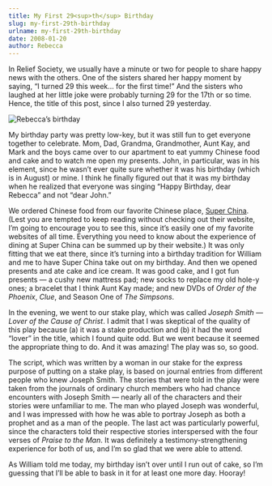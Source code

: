 ```yaml
---
title: My First 29<sup>th</sup> Birthday
slug: my-first-29th-birthday
urlname: my-first-29th-birthday
date: 2008-01-20
author: Rebecca
---
```

In Relief Society, we usually have a minute or two for people to share happy
news with the others. One of the sisters shared her happy moment by saying,
&ldquo;I turned 29 this week&hellip; for the first time!&rdquo; And the sisters
who laughed at her little joke were probably turning 29 for the 17th or so time.
Hence, the title of this post, since I also turned 29 yesterday.

![Rebecca&#x02bc;s birthday][a]

[a]: {static}/images/2008-01-19-rebecca-birthday.jpg

My birthday party was pretty low-key, but it was still fun to get everyone
together to celebrate. Mom, Dad, Grandma, Grandmother, Aunt Kay, and Mark and
the boys came over to our apartment to eat yummy Chinese food and cake and to
watch me open my presents. John, in particular, was in his element, since he
wasn&#x02bc;t ever quite sure whether it was his birthday (which is in August)
or mine. I think he finally figured out that it was my birthday when he realized
that everyone was singing &ldquo;Happy Birthday, dear Rebecca&rdquo; and not
&ldquo;dear John.&rdquo;

We ordered Chinese food from our favorite Chinese place, [Super China][b]. (Lest
you are tempted to keep reading without checking out their website, I&#x02bc;m
going to encourage you to see this, since it&#x02bc;s easily one of my favorite
websites of all time. Everything you need to know about the experience of dining
at Super China can be summed up by their website.) It was only fitting that we
eat there, since it&#x02bc;s turning into a birthday tradition for William and
me to have Super China take out on my birthday. And then we opened presents and
ate cake and ice cream. It was good cake, and I got fun presents &mdash; a cushy
new mattress pad; new socks to replace my old hole-y ones; a bracelet that I
think Aunt Kay made; and new DVDs of *Order of the Phoenix*, *Clue*, and Season
One of *The Simpsons*.

[b]: http://superchinaaustin.com/

In the evening, we went to our stake play, which was called *Joseph Smith
&mdash; Lover of the Cause of Christ*. I admit that I was skeptical of the
quality of this play because (a) it was a stake production and (b) it had the
word &ldquo;lover&rdquo; in the title, which I found quite odd. But we went
because it seemed the appropriate thing to do. And it was amazing! The play was
so, so good.

The script, which was written by a woman in our stake for the express purpose of
putting on a stake play, is based on journal entries from different people who
knew Joseph Smith. The stories that were told in the play were taken from the
journals of ordinary church members who had chance encounters with Joseph Smith
&mdash; nearly all of the characters and their stories were unfamiliar to me.
The man who played Joseph was wonderful, and I was impressed with how he was
able to portray Joseph as both a prophet and as a man of the people. The last
act was particularly powerful, since the characters told their respective
stories interspersed with the four verses of *Praise to the Man*. It was
definitely a testimony-strengthening experience for both of us, and I&#x02bc;m
so glad that we were able to attend.

As William told me today, my birthday isn&#x02bc;t over until I run out of cake,
so I&#x02bc;m guessing that I&#x02bc;ll be able to bask in it for at least one
more day. Hooray!
